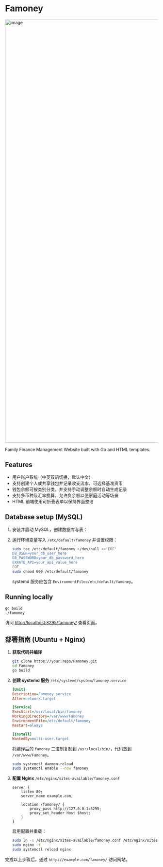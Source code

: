 # Famoney

<img width="1911" height="1392" alt="image" src="https://github.com/user-attachments/assets/48222ca5-4868-4240-9120-4c842537e9e2" />

Family Finance Management Website built with Go and HTML templates.

## Features

- 用户账户系统（中英双语切换，默认中文）
- 支持创建个人或共享钱包并记录收支流水，可选择基准货币
- 钱包余额可按类别分类，并支持手动调整余额时自动生成记录
- 支持多币种及汇率换算，允许负余额以便家庭活动等场景
- HTML 前端使用可折叠表单以保持界面整洁

## Database setup (MySQL)

1. 安装并启动 MySQL，创建数据库与表：

2. 运行环境变量写入 `/etc/default/famoney` 并设置权限：

   ```bash
   sudo tee /etc/default/famoney >/dev/null <<'EOF'
   DB_USER=your_db_user_here
   DB_PASSWORD=your_db_password_here
   EXRATE_API=your_api_value_here
   EOF
   sudo chmod 600 /etc/default/famoney
   ```

   systemd 服务应包含 `EnvironmentFile=/etc/default/famoney`。

## Running locally

```bash
go build
./famoney
```

访问 <http://localhost:8295/famoney/> 查看页面。

## 部署指南 (Ubuntu + Nginx)

1. **获取代码并编译**

   ```bash
   git clone https://your.repo/Famoney.git
   cd Famoney
   go build
   ```

2. **创建 systemd 服务** `/etc/systemd/system/famoney.service`

   ```ini
   [Unit]
   Description=Famoney service
   After=network.target

   [Service]
   ExecStart=/usr/local/bin/famoney
   WorkingDirectory=/var/www/Famoney
   EnvironmentFile=/etc/default/famoney
   Restart=always

   [Install]
   WantedBy=multi-user.target
   ```

   将编译后的 `famoney` 二进制复制到 `/usr/local/bin/`，代码放到 `/var/www/Famoney`。

   ```bash
   sudo systemctl daemon-reload
   sudo systemctl enable --now famoney
   ```

3. **配置 Nginx** `/etc/nginx/sites-available/famoney.conf`

   ```nginx
   server {
       listen 80;
       server_name example.com;

       location /famoney/ {
           proxy_pass http://127.0.0.1:8295;
           proxy_set_header Host $host;
       }
   }
   ```

   启用配置并重载：

   ```bash
   sudo ln -s /etc/nginx/sites-available/famoney.conf /etc/nginx/sites-enabled/
   sudo nginx -t
   sudo systemctl reload nginx
   ```

完成以上步骤后，通过 `http://example.com/famoney/` 访问网站。

